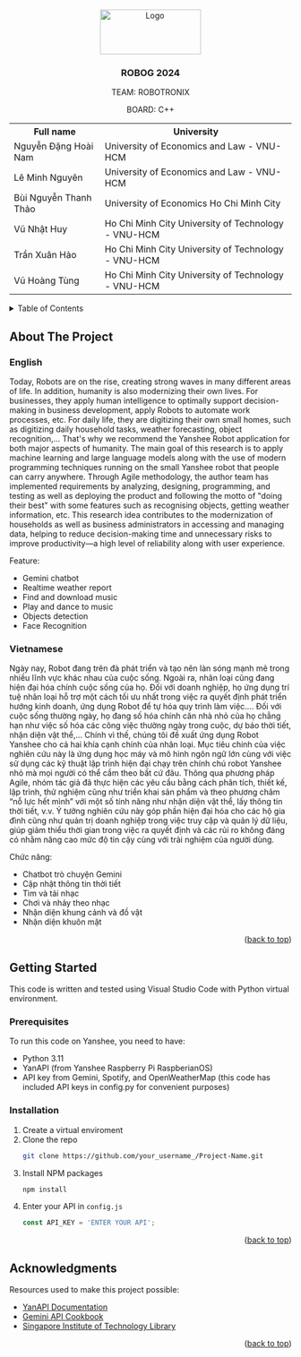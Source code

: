 <a id="readme-top"></a>

<!-- PROJECT LOGO -->
<br />
<div align="center">
  <a href="https://github.com/ngdghnam/ROBOG2024-Robotronix/tree/Submission">
    <img src="https://lh3.googleusercontent.com/d/14RW8OZtzXa8hSkXL0p0XoyOk-qumuld_" alt="Logo" width="180" height="80">
  </a>

  <h3 align="center">ROBOG 2024</h3>

  <p align="center">
    TEAM: ROBOTRONIX
  </p>
  <p align="center">
    BOARD: C++
  </p>
  <table>
  <tr>
    <th>Full name</th>
    <th>University</th>
  </tr>
  <tr>
    <td>Nguyễn Đặng Hoài Nam</td>
    <td>University of Economics and Law - VNU-HCM</td>
  </tr>
  <tr>
    <td>Lê Minh Nguyên</td>
    <td>University of Economics and Law - VNU-HCM</td>
  </tr>
  <tr>
    <td>Bùi Nguyễn Thanh Thảo</td>
    <td>University of Economics Ho Chi Minh City</td>
  </tr>
  <tr>
    <td>Vũ Nhật Huy</td>
    <td>Ho Chi Minh City University of Technology - VNU-HCM</td>
  </tr>
  <tr>
    <td>Trần Xuân Hảo</td>
    <td>Ho Chi Minh City University of Technology - VNU-HCM</td>
  </tr>
  <tr>
    <td>Vũ Hoàng Tùng</td>
    <td>Ho Chi Minh City University of Technology - VNU-HCM</td>
  </tr>
</table>
</div>


<!-- TABLE OF CONTENTS -->
<details>
  <summary>Table of Contents</summary>
  <ol>
    <li>
      <a href="#about-the-project">About The Project</a>
    </li>
    <li>
      <a href="#getting-started">Getting Started</a>
      <ul>
        <li><a href="#prerequisites">Prerequisites</a></li>
        <li><a href="#installation">Installation</a></li>
      </ul>
    </li>
    <li><a href="#acknowledgments">Acknowledgments</a></li>
  </ol>
</details>


<!-- ABOUT THE PROJECT -->
## About The Project

### English
Today, Robots are on the rise, creating strong waves in many different areas of life. In addition, humanity is also modernizing their own lives. For businesses, they apply human intelligence to optimally support decision-making in business development, apply Robots to automate work processes, etc. For daily life, they are digitizing their own small homes, such as digitizing daily household tasks, weather forecasting, object recognition,... That's why we recommend the Yanshee Robot application for both major aspects of humanity. The main goal of this research is to apply machine learning and large language models along with the use of modern programming techniques running on the small Yanshee robot that people can carry anywhere. Through Agile methodology, the author team has implemented requirements by analyzing, designing, programming, and testing as well as deploying the product and following the motto of "doing their best" with some features such as recognising objects, getting weather information, etc. This research idea contributes to the modernization of households as well as business administrators in accessing and managing data, helping to reduce decision-making time and unnecessary risks to improve productivity—a high level of reliability along with user experience.

Feature:
* Gemini chatbot
* Realtime weather report
* Find and download music
* Play and dance to music
* Objects detection
* Face Recognition

### Vietnamese
Ngày nay, Robot đang trên đà phát triển và tạo nên làn sóng mạnh mẽ trong nhiều lĩnh vực khác nhau của cuộc sống. Ngoài ra, nhân loại cũng đang hiện đại hóa chính cuộc sống của họ. Đối với doanh nghiệp, họ ứng dụng trí tuệ nhân loại hỗ trợ một cách tối ưu nhất trong việc ra quyết định phát triển hướng kinh doanh, ứng dụng Robot để tự hóa quy trình làm việc…. Đối với cuộc sống thường ngày, họ đang số hóa chính căn nhà nhỏ của họ chẳng hạn như việc số hóa các công việc thường ngày trong cuộc, dự báo thời tiết, nhận diện vật thể,... Chính vì thế, chúng tôi đề xuất ứng dụng Robot Yanshee cho cả hai khía cạnh chính của nhân loại. Mục tiêu chính của việc nghiên cứu này là ứng dụng học máy và mô hình ngôn ngữ lớn cùng với việc sử dụng các kỹ thuật lập trình hiện đại chạy trên chính chú robot Yanshee nhỏ mà mọi người có thể cầm theo bất cứ đâu. Thông qua phương pháp Agile, nhóm tác giả đã thực hiện các yêu cầu bằng cách phân tích, thiết kế, lập trình, thử nghiệm cũng như triển khai sản phẩm và theo phương châm “nỗ lực hết mình” với một số tính năng như nhận diện vật thể, lấy thông tin thời tiết, v.v. Ý tưởng nghiên cứu này góp phần hiện đại hóa cho các hộ gia đình cũng như quản trị doanh nghiệp trong việc truy cập và quản lý dữ liệu, giúp giảm thiểu thời gian trong việc ra quyết định và các rủi ro không đáng có nhằm nâng cao mức độ tin cậy cùng với trải nghiệm của người dùng. 

Chức năng:
* Chatbot trò chuyện Gemini
* Cập nhật thông tin thời tiết
* Tìm và tải nhạc
* Chơi và nhảy theo nhạc
* Nhận diện khung cảnh và đồ vật
* Nhận diện khuôn mặt

<p align="right">(<a href="#readme-top">back to top</a>)</p>



<!-- GETTING STARTED -->
## Getting Started

This code is written and tested using Visual Studio Code with Python virtual environment.

### Prerequisites

To run this code on Yanshee, you need to have:
* Python 3.11
* YanAPI (from Yanshee Raspberry Pi RaspberianOS)
* API key from Gemini, Spotify, and OpenWeatherMap (this code has included API keys in config.py for convenient purposes)

### Installation

1. Create a virtual enviroment
2. Clone the repo
   ```sh
   git clone https://github.com/your_username_/Project-Name.git
   ```
3. Install NPM packages
   ```sh
   npm install
   ```
4. Enter your API in `config.js`
   ```js
   const API_KEY = 'ENTER YOUR API';
   ```

<p align="right">(<a href="#readme-top">back to top</a>)</p>




<!-- ACKNOWLEDGMENTS -->
## Acknowledgments

Resources used to make this project possible:

* [YanAPI Documentation](https://yandev.ubtrobot.com/#/en/api?api=YanAPI)
* [Gemini API Cookbook](https://github.com/google-gemini/cookbook/tree/main)
* [Singapore Institute of Technology Library](https://libhelp.singaporetech.edu.sg/search/?t=0&adv=1&topics=Yanshee)

<p align="right">(<a href="#readme-top">back to top</a>)</p>
